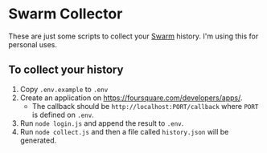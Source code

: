# Swarm Collector

These are just some scripts to collect your [Swarm](https://www.swarmapp.com/) history. I'm using this for personal uses.

## To collect your history

1. Copy `.env.example` to `.env`
2. Create an application on https://foursquare.com/developers/apps/.
    - The callback should be `http://localhost:PORT/callback` where `PORT` is defined on `.env`.
3. Run `node login.js` and append the result to `.env`.
4. Run `node collect.js` and then a file called `history.json` will be generated.

